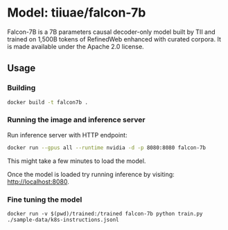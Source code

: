 # Model: tiiuae/falcon-7b

Falcon-7B is a 7B parameters causal decoder-only model built by TII and trained on 1,500B tokens of RefinedWeb enhanced with curated corpora. It is made available under the Apache 2.0 license.


## Usage

### Building

```sh
docker build -t falcon7b .
```

### Running the image and inference server
Run inference server with HTTP endpoint:
```sh
docker run --gpus all --runtime nvidia -d -p 8080:8080 falcon-7b
```
This might take a few minutes to load the model.

Once the model is loaded try running inference by visiting:
[http://localhost:8080](http://localhost:8080).

### Fine tuning the model
```
docker run -v $(pwd)/trained:/trained falcon-7b python train.py ./sample-data/k8s-instructions.jsonl
```
